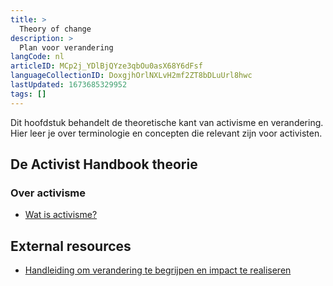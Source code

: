 ```yaml
---
title: >
  Theory of change
description: >
  Plan voor verandering
langCode: nl
articleID: MCp2j_YDlBjQYze3qbOu0asX68Y6dFsf
languageCollectionID: DoxgjhOrlNXLvH2mf2ZT8bDLuUrl8hwc
lastUpdated: 1673685329952
tags: []
---
```


Dit hoofdstuk behandelt de theoretische kant van activisme en verandering. Hier leer je over terminologie en concepten die relevant zijn voor activisten.

## De Activist Handbook theorie

### Over activisme

-   [Wat is activisme?](/nl/theory/what-is-activism)

## External resources

-   [Handleiding om verandering te begrijpen en impact te realiseren](https://www.goededoelennederland.nl/system/files/public/Bedrijfsvoering/TOC%20versie%202.0.pdf)